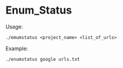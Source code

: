 # Enum_Status

Usage:

    ./emumstatus <project_name> <list_of_urls>
 Example:
 
    ./enumstatus google urls.txt
